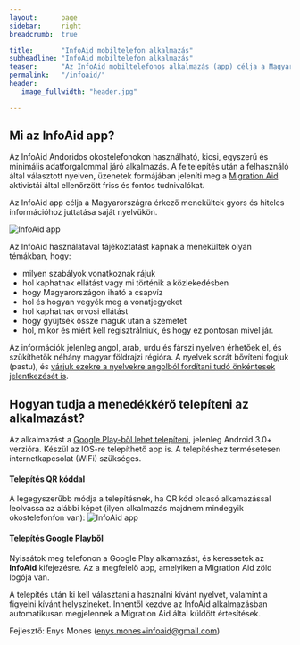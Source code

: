 ```yaml
---
layout:      page
sidebar:     right
breadcrumb:  true

title:       "InfoAid mobiltelefon alkalmazás"
subheadline: "InfoAid mobiltelefon alkalmazás"
teaser:      "Az InfoAid mobiltelefonos alkalmazás (app) célja a Magyarországra érkező menekültek gyors és hiteles információhoz juttatása saját nyelvükön."
permalink:   "/infoaid/"
header:
   image_fullwidth: "header.jpg"

---
```

## Mi az InfoAid app?
Az InfoAid Andoridos okostelefonokon használható, kicsi, egyszerű és minimális adatforgalommal járó alkalmazás. A feltelepítés után a felhasználó által választott nyelven, üzenetek formájában jeleníti meg a [Migration Aid](http://bit.ly/migaidhu) aktivistái által ellenőrzött friss és fontos tudnivalókat.

Az InfoAid app célja a Magyarországra érkező menekültek gyors és hiteles információhoz juttatása saját nyelvükön. 

![InfoAid app]({{site.url}}/images/infoaid_app.png)

Az InfoAid használatával tájékoztatást kapnak a menekültek olyan témákban, hogy:
- milyen szabályok vonatkoznak rájuk
- hol kaphatnak ellátást vagy mi történik a közlekedésben
- hogy Magyarországon iható a csapvíz
- hol és hogyan vegyék meg a vonatjegyeket
- hol kaphatnak orvosi ellátást
- hogy gyűjtsék össze maguk után a szemetet
- hol, mikor és miért kell regisztrálniuk, és hogy ez pontosan mivel jár.

Az információk jelenleg angol, arab, urdu és fárszi nyelven érhetőek el, és szűkíthetők néhány magyar földrajzi régióra. A nyelvek sorát bővíteni fogjuk (pastu), és [várjuk ezekre a nyelvekre angolból fordítani tudó önkéntesek jelentkezését is](http://bit.ly/1KdUVrn).

## Hogyan tudja a menedékkérő telepíteni az alkalmazást? 

Az alkalmazást a [Google Play-ből lehet telepíteni](http://bit.ly/infoaid), jelenleg Android 3.0+ verzióra. Készül az IOS-re telepíthető app is. A telepítéshez termésetesen internetkapcsolat (WiFi) szükséges. 

#### Telepítés QR kóddal
A legegyszerűbb módja a telepítésnek, ha QR kód olcasó alkamazással leolvassa az alábbi képet (ilyen alkalmazás majdnem mindegyik okostelefonfon van):
![InfoAid app]({{site.url}}/images/infoaid_app_QRcode.png)

#### Telepítés Google Playből
Nyissátok meg telefonon a Google Play alkamazást, és keressetek az **InfoAid** kifejezésre. Az a megfelelő app, amelyiken a Migration Aid zöld logója van. 

A telepítés után ki kell választani a használni kívánt nyelvet, valamint a figyelni kívánt helyszíneket. Innentől kezdve az InfoAid alkalmazásban automatikusan megjelennek a Migration Aid által küldött értesítések.

Fejlesztő: Enys Mones (enys.mones+infoaid@gmail.com)
